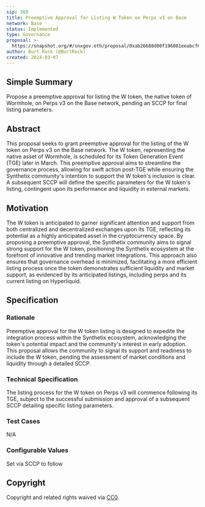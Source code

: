 ```yaml
---
sip: 368
title: Preemptive Approval for Listing W Token on Perps v3 on Base
network: Base
status: Implemented
type: Governance
proposal: >-
  https://snapshot.org/#/snxgov.eth/proposal/0xab26688d00f196081eeabcf6db833411bf3234bea5ec2375b4b88ee1446fbdb6
author: Burt Rock (@BurtRock)
created: 2024-03-07
---
```


## Simple Summary

Propose a preemptive approval for listing the W token, the native token of Wormhole, on Perps v3 on the Base network, pending an SCCP for final listing parameters.

## Abstract

This proposal seeks to grant preemptive approval for the listing of the W token on Perps v3 on the Base network. The W token, representing the native asset of Wormhole, is scheduled for its Token Generation Event (TGE) later in March. This preemptive approval aims to streamline the governance process, allowing for swift action post-TGE while ensuring the Synthetix community's intention to support the W token's inclusion is clear. A subsequent SCCP will define the specific parameters for the W token's listing, contingent upon its performance and liquidity in external markets.

## Motivation

The W token is anticipated to garner significant attention and support from both centralized and decentralized exchanges upon its TGE, reflecting its potential as a highly anticipated asset in the cryptocurrency space. By proposing a preemptive approval, the Synthetix community aims to signal strong support for the W token, positioning the Synthetix ecosystem at the forefront of innovative and trending market integrations. This approach also ensures that governance overhead is minimized, facilitating a more efficient listing process once the token demonstrates sufficient liquidity and market support, as evidenced by its anticipated listings, including perps and its current listing on Hyperliquid.

## Specification

### Rationale

Preemptive approval for the W token listing is designed to expedite the integration process within the Synthetix ecosystem, acknowledging the token's potential impact and the community's interest in early adoption. This proposal allows the community to signal its support and readiness to include the W token, pending the assessment of market conditions and liquidity through a detailed SCCP.

### Technical Specification

The listing process for the W token on Perps v3 will commence following its TGE, subject to the successful submission and approval of a subsequent SCCP detailing specific listing parameters.

### Test Cases

N/A

### Configurable Values

Set via SCCP to follow

## Copyright

Copyright and related rights waived via [CC0](https://creativecommons.org/publicdomain/zero/1.0/).
